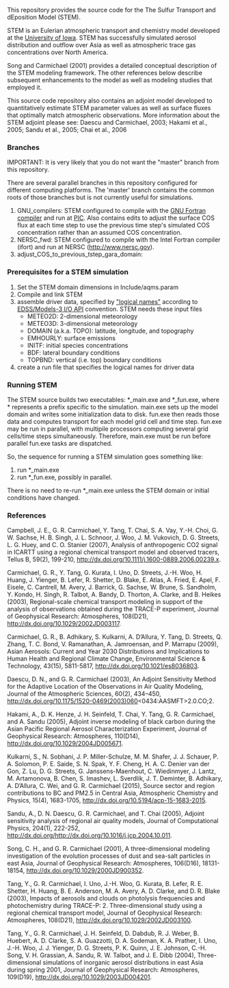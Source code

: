 This repository provides the source code for the The Sulfur Transport
and dEposition Model (STEM).

STEM is an Eulerian atmospheric transport and chemistry model
developed at
the
[University of Iowa](https://cgrer.uiowa.edu/projects/chemical-transport-model).
STEM has successfully simulated aerosol distribution and outflow over
Asia as well as atmospheric trace gas concentrations over North
America.

Song and Carmichael (2001) provides a detailed conceptual description
of the STEM modeling framework.  The other references below describe
subsequent enhancements to the model as well as modeling studies that
employed it.

This source code repository also contains an adjoint model developed
to quantitatively estimate STEM parameter values as well as surface
fluxes that optimally match atmospheric observations.  More
information about the STEM adjoint please see: Daescu and Carmichael,
2003; Hakami et al., 2005; Sandu et al., 2005; Chai et al., 2006

### Branches ###

IMPORTANT: It is very likely that you do not want the "master" branch
from this repository.

There are several parallel branches in this repository configured for
different computing platforms.  The 'master' branch contains the
common roots of those branches but is not currently useful for
simulations.

1. GNU_compilers: STEM configured to compile with
   the [GNU Fortran compiler](https://gcc.gnu.org/fortran/) and run
   at [PIC](https://www.pic.es).  Also contains edits to adjust the
   surface COS flux at each time step to use the previous time step's
   simulated COS concentration rather than an assumed COS
   concentration.
2. NERSC_fwd: STEM configured to compile with the Intel Fortran
   compiler (ifort) and run at NERSC (http://www.nersc.gov).
2. adjust_COS_to_previous_tstep_gara_domain:

### Prerequisites for a STEM simulation ###

1. Set the STEM domain dimensions in Include/aqms.param
2. Compile and link STEM
3. assemble driver data, specified by ["logical names"](https://www.cmascenter.org/ioapi/documentation/all_versions/html/LOGICALS.html) according to [EDSS/Models-3 I/O API](https://www.cmascenter.org/ioapi/documentation/all_versions/html/index.html) convention.  STEM needs these input files
   * METEO2D: 2-dimensional meteorology
   * METEO3D: 3-dimensional meteorology
   * DOMAIN (a.k.a. TOPO): latitude, longitude, and topography
   * EMHOURLY: surface emissions
   * INITF: initial species concentrations
   * BDF: lateral boundary conditions
   * TOPBND: vertical (i.e. top) boundary conditions
4. create a run file that specifies the logical names for driver data

### Running STEM ###

The STEM source builds two executables: *_main.exe and *_fun.exe,
where * represents a prefix specific to the simulation.  main.exe sets
up the model domain and writes some initialization data to disk.
fun.exe then reads those data and computes transport for each model
grid cell and time step.  fun.exe may be run in parallel, with
multipile processors computing several grid cells/time steps
simultaneously.  Therefore, main.exe must be run before parallel
fun.exe tasks are dispatched.

So, the sequence for running a STEM simulation goes something like:

1. run *_main.exe
2. run *_fun.exe, possibly in parallel.

There is no need to re-run *_main.exe unless the STEM domain or
initial conditions have changed.

### References ###

Campbell, J. E., G. R. Carmichael, Y. Tang, T. Chai, S. A. Vay, Y.-H. Choi, G. W. Sachse, H. B. Singh, J. L. Schnoor, J. Woo, J. M. Vukovich, D. G. Streets, L. G. Huey, and C. O. Stanier (2007), Analysis of anthropogenic CO2 signal in ICARTT using a regional chemical transport model and observed tracers, Tellus B, 59(2), 199-210, http://dx.doi.org/10.1111/j.1600-0889.2006.00239.x.

Carmichael, G. R., Y. Tang, G. Kurata, I. Uno, D. Streets, J.-H. Woo, H. Huang, J. Yienger, B. Lefer, R. Shetter, D. Blake, E. Atlas, A. Fried, E. Apel, F. Eisele, C. Cantrell, M. Avery, J. Barrick, G. Sachse, W. Brune, S. Sandholm, Y. Kondo, H. Singh, R. Talbot, A. Bandy, D. Thorton, A. Clarke, and B. Heikes (2003), Regional-scale chemical transport modeling in support of the analysis of observations obtained during the TRACE-P experiment, Journal of Geophysical Research: Atmospheres, 108(D21), http://dx.doi.org/10.1029/2002JD003117.

Carmichael, G. R., B. Adhikary, S. Kulkarni, A. D’Allura, Y. Tang, D. Streets, Q. Zhang, T. C. Bond, V. Ramanathan, A. Jamroensan, and P. Marrapu (2009), Asian Aerosols: Current and Year 2030 Distributions and Implications to Human Health and Regional Climate Change, Environmental Science & Technology, 43(15), 5811-5817, http://dx.doi.org/10.1021/es8036803.

Daescu, D. N., and G. R. Carmichael (2003), An Adjoint Sensitivity Method for the Adaptive Location of the Observations in Air Quality Modeling, Journal of the Atmospheric Sciences, 60(2), 434–450, http://dx.doi.org/10.1175/1520-0469(2003)060<0434:AASMFT>2.0.CO;2.

Hakami, A., D. K. Henze, J. H. Seinfeld, T. Chai, Y. Tang, G. R. Carmichael, and A. Sandu (2005), Adjoint inverse modeling of black carbon during the Asian Pacific Regional Aerosol Characterization Experiment, Journal of Geophysical Research: Atmospheres, 110(D14), http://dx.doi.org/10.1029/2004JD005671.

Kulkarni, S., N. Sobhani, J. P. Miller-Schulze, M. M. Shafer, J. J. Schauer, P. A. Solomon, P. E. Saide, S. N. Spak, Y. F. Cheng, H. A. C. Denier van der Gon, Z. Lu, D. G. Streets, G. Janssens-Maenhout, C. Wiedinmyer, J. Lantz, M. Artamonova, B. Chen, S. Imashev, L. Sverdlik, J. T. Deminter, B. Adhikary, A. D’Allura, C. Wei, and G. R. Carmichael (2015), Source sector and region contributions to BC and PM2.5 in Central Asia, Atmospheric Chemistry and Physics, 15(4), 1683-1705, http://dx.doi.org/10.5194/acp-15-1683-2015.

Sandu, A., D. N. Daescu, G. R. Carmichael, and T. Chai (2005), Adjoint sensitivity analysis of regional air quality models, Journal of Computational Physics, 204(1), 222-252, http://dx.doi.org/http://dx.doi.org/10.1016/j.jcp.2004.10.011.

Song, C. H., and G. R. Carmichael (2001), A three-dimensional modeling investigation of the evolution processes of dust and sea-salt particles in east Asia, Journal of Geophysical Research: Atmospheres, 106(D16), 18131-18154, http://dx.doi.org/10.1029/2000JD900352.

Tang, Y., G. R. Carmichael, I. Uno, J.-H. Woo, G. Kurata, B. Lefer, R. E. Shetter, H. Huang, B. E. Anderson, M. A. Avery, A. D. Clarke, and D. R. Blake (2003), Impacts of aerosols and clouds on photolysis frequencies and photochemistry during TRACE-P: 2. Three-dimensional study using a regional chemical transport model, Journal of Geophysical Research: Atmospheres, 108(D21), http://dx.doi.org/10.1029/2002JD003100.

Tang, Y., G. R. Carmichael, J. H. Seinfeld, D. Dabdub, R. J. Weber, B. Huebert, A. D. Clarke, S. A. Guazzotti, D. A. Sodeman, K. A. Prather, I. Uno, J.-H. Woo, J. J. Yienger, D. G. Streets, P. K. Quinn, J. E. Johnson, C.-H. Song, V. H. Grassian, A. Sandu, R. W. Talbot, and J. E. Dibb (2004), Three-dimensional simulations of inorganic aerosol distributions in east Asia during spring 2001, Journal of Geophysical Research: Atmospheres, 109(D19), http://dx.doi.org/10.1029/2003JD004201.
